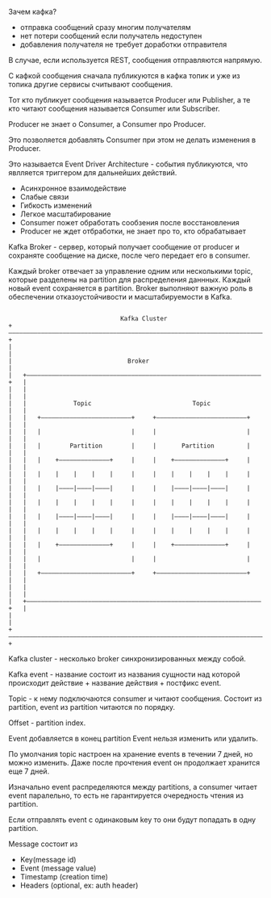 Зачем кафка?

- отправка сообщений сразу многим получателям
- нет потери сообщений если получатель недоступен
- добавления получателя не требует доработки отправителя

В случае, если используется REST, сообщения отправляются напрямую.

С кафкой сообщения сначала публикуются в кафка топик и уже из топика другие 
сервисы считывают сообщения.

Тот кто публикует сообщения называется Producer или Publisher, а те кто 
читают сообщения называется Consumer или Subscriber.

Producer не знает о Consumer, а Consumer про Producer.

Это позволяется добавлять Consumer при этом не делать изменения в Producer.

Это называется Event Driver Architecture - события публикуются, что 
явлляется триггером для дальнейших действий.

 - Асинхронное взаимодействие
 - Слабые связи
 - Гибкость изменений
 - Легкое масштабирование
 - Consumer пожет обработать сообзения после восстановления
 - Producer не ждет отбработки, не знает про то, кто обрабатывает

Kafka Broker - сервер, который получает сообщение от producer и сохраняте 
сообщение на диске, после чего передает его в consumer. 

Каждый broker отвечает за управление одним или несколькими topic, которые 
разделены на partition для распределения даннных. Каждый новый event 
сохраняется в partition.
Broker выполняют важную роль в обеспечении отказоустойчивости и 
масштабируемости в Kafka.
```

                               Kafka Cluster
+—————————————————————————————————————————————————————————————————————————+
|                                                                         |
|                                Broker                                   |
|   +—————————————————————————————————————————————————————————————————+   |
|   |                                                                 |   |
|   |             Topic                            Topic              |   |
|   |   +—————————————————————————+     +—————————————————————————+   |   |
|   |   |                         |     |                         |   |   |
|   |   |        Partition        |     |       Partition         |   |   |
|   |   |    +——————————————+     |     |    +——————————————+     |   |   |
|   |   |    |    |    |    |     |     |    |    |    |    |     |   |   |
|   |   |    |————|————|————|     |     |    |————|————|————|     |   |   |
|   |   |    |    |    |    |     |     |    |    |    |    |     |   |   |
|   |   |    |————|————|————|     |     |    |————|————|————|     |   |   |
|   |   |    |    |    |    |     |     |    |    |    |    |     |   |   |
|   |   |    +——————————————+     |     |    +——————————————+     |   |   |
|   |   |                         |     |                         |   |   |
|   |   +—————————————————————————+     +—————————————————————————+   |   |
|   |                                                                 |   |
|   +—————————————————————————————————————————————————————————————————+   |
|                                                                         |
+—————————————————————————————————————————————————————————————————————————+

```



Kafka cluster - несколько broker синхронизированных между собой.

Kafka event - название состоит из названия сущности над которой происходит 
действие + название действия + постфикс event.

Topic - к нему подключаются consumer и читают сообщения. Состоит из 
partition, event из partition читаются по порядку.

Offset - partition index.

Event добавляется в конец partition
Event нельзя изменить или удалить.

По умолчания topic настроен на хранение events в течении 7 дней, но можно 
изменить.
Даже после прочтения event он продолжает хранится еще 7 дней.

Изначально event распределяются между partitions, а consumer читает 
event паралельно, то есть не гарантируется очередность чтения из partition.

Если отправлять event с одинаковым key то они будут попадать в одну partition.

Message состоит из
- Key(message id)
- Event (message value)
- Timestamp (creation time)
- Headers (optional, ex: auth header)